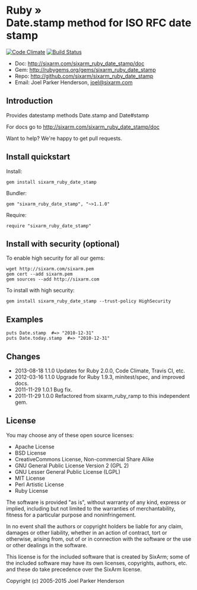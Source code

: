 # Ruby » <br> Date.stamp method for ISO RFC date stamp

[![Code Climate](https://codeclimate.com/github/SixArm/sixarm_ruby_date_stamp.png)](https://codeclimate.com/github/SixArm/sixarm_ruby_date_stamp)
[![Build Status](https://travis-ci.org/SixArm/sixarm_ruby_date_stamp.png)](https://travis-ci.org/SixArm/sixarm_ruby_date_stamp)

* Doc: <http://sixarm.com/sixarm_ruby_date_stamp/doc>
* Gem: <http://rubygems.org/gems/sixarm_ruby_date_stamp>
* Repo: <http://github.com/sixarm/sixarm_ruby_date_stamp>
* Email: Joel Parker Henderson, <joel@sixarm.com>


## Introduction

Provides datestamp methods Date.stamp and Date#stamp

For docs go to <http://sixarm.com/sixarm_ruby_date_stamp/doc>

Want to help? We're happy to get pull requests.


## Install quickstart

Install:

    gem install sixarm_ruby_date_stamp

Bundler:

    gem "sixarm_ruby_date_stamp", "~>1.1.0"

Require:

    require "sixarm_ruby_date_stamp"


## Install with security (optional)

To enable high security	for all	our gems:

    wget http://sixarm.com/sixarm.pem
    gem cert --add sixarm.pem
    gem sources --add http://sixarm.com

To install with high security:

    gem install sixarm_ruby_date_stamp --trust-policy HighSecurity


## Examples

    puts Date.stamp  #=> "2010-12-31"
    puts Date.today.stamp  #=> "2010-12-31"


## Changes

* 2013-08-18 1.1.0 Updates for Ruby 2.0.0, Code Climate, Travis CI, etc.
* 2012-03-16 1.1.0 Upgrade for Ruby 1.9.3, minitest/spec, and improved docs.
* 2011-11-29 1.0.1 Bug fix.
* 2011-11-29 1.0.0 Refactored from sixarm_ruby_ramp to this independent gem.


## License

You may choose any of these open source licenses:

  * Apache License
  * BSD License
  * CreativeCommons License, Non-commercial Share Alike
  * GNU General Public License Version 2 (GPL 2)
  * GNU Lesser General Public License (LGPL)
  * MIT License
  * Perl Artistic License
  * Ruby License

The software is provided "as is", without warranty of any kind, 
express or implied, including but not limited to the warranties of 
merchantability, fitness for a particular purpose and noninfringement. 

In no event shall the authors or copyright holders be liable for any 
claim, damages or other liability, whether in an action of contract, 
tort or otherwise, arising from, out of or in connection with the 
software or the use or other dealings in the software.

This license is for the included software that is created by SixArm;
some of the included software may have its own licenses, copyrights, 
authors, etc. and these do take precedence over the SixArm license.

Copyright (c) 2005-2015 Joel Parker Henderson
